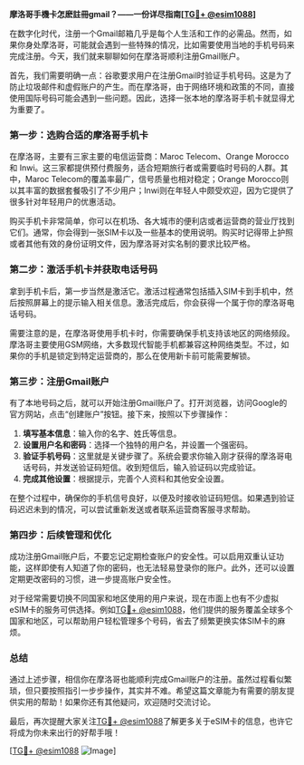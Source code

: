 **摩洛哥手機卡怎麽註冊gmail？——一份详尽指南[[TG💪+ @esim1088](https://t.me/s/esim1088)]**

在数字化时代，注册一个Gmail邮箱几乎是每个人生活和工作的必需品。然而，如果你身处摩洛哥，可能就会遇到一些特殊的情况，比如需要使用当地的手机号码来完成注册。今天，我们就来聊聊如何在摩洛哥顺利注册Gmail账户。

首先，我们需要明确一点：谷歌要求用户在注册Gmail时验证手机号码。这是为了防止垃圾邮件和虚假账户的产生。而在摩洛哥，由于网络环境和政策的不同，直接使用国际号码可能会遇到一些问题。因此，选择一张本地的摩洛哥手机卡就显得尤为重要了。

### 第一步：选购合适的摩洛哥手机卡

在摩洛哥，主要有三家主要的电信运营商：Maroc Telecom、Orange Morocco 和 Inwi。这三家都提供预付费服务，适合短期旅行者或需要临时号码的人群。其中，Maroc Telecom的覆盖率最广，信号质量也相对稳定；Orange Morocco则以其丰富的数据套餐吸引了不少用户；Inwi则在年轻人中颇受欢迎，因为它提供了很多针对年轻用户的优惠活动。

购买手机卡非常简单，你可以在机场、各大城市的便利店或者运营商的营业厅找到它们。通常，你会得到一张SIM卡以及一些基本的使用说明。购买时记得带上护照或者其他有效的身份证明文件，因为摩洛哥对实名制的要求比较严格。

### 第二步：激活手机卡并获取电话号码

拿到手机卡后，第一步当然是激活它。激活过程通常包括插入SIM卡到手机中，然后按照屏幕上的提示输入相关信息。激活完成后，你会获得一个属于你的摩洛哥电话号码。

需要注意的是，在摩洛哥使用手机卡时，你需要确保手机支持该地区的网络频段。摩洛哥主要使用GSM网络，大多数现代智能手机都兼容这种网络类型。不过，如果你的手机是锁定到特定运营商的，那么在使用新卡前可能需要解锁。

### 第三步：注册Gmail账户

有了本地号码之后，就可以开始注册Gmail账户了。打开浏览器，访问Google的官方网站，点击“创建账户”按钮。接下来，按照以下步骤操作：

1. **填写基本信息**：输入你的名字、姓氏等信息。
2. **设置用户名和密码**：选择一个独特的用户名，并设置一个强密码。
3. **验证手机号码**：这里就是关键步骤了。系统会要求你输入刚才获得的摩洛哥电话号码，并发送验证码短信。收到短信后，输入验证码以完成验证。
4. **完成其他设置**：根据提示，完善个人资料和其他安全设置。

在整个过程中，确保你的手机信号良好，以便及时接收验证码短信。如果遇到验证码迟迟未到的情况，可以尝试重新发送或者联系运营商客服寻求帮助。

### 第四步：后续管理和优化

成功注册Gmail账户后，不要忘记定期检查账户的安全性。可以启用双重认证功能，这样即使有人知道了你的密码，也无法轻易登录你的账户。此外，还可以设置定期更改密码的习惯，进一步提高账户安全性。

对于经常需要切换不同国家和地区使用的用户来说，现在市面上也有不少虚拟eSIM卡的服务可供选择。例如[TG💪+ @esim1088](https://t.me/s/esim1088)，他们提供的服务覆盖全球多个国家和地区，可以帮助用户轻松管理多个号码，省去了频繁更换实体SIM卡的麻烦。

### 总结

通过上述步骤，相信你在摩洛哥也能顺利完成Gmail账户的注册。虽然过程看似繁琐，但只要按照指引一步步操作，其实并不难。希望这篇文章能为有需要的朋友提供实用的帮助！如果你还有其他疑问，欢迎随时交流讨论。

最后，再次提醒大家关注[TG💪+ @esim1088](https://t.me/s/esim1088)了解更多关于eSIM卡的信息，也许它将成为你未来出行的好帮手哦！

[[TG💪+ @esim1088](https://t.me/s/esim1088) ![Image](https://i.postimg.cc/4NQfJmqS/Snipaste-2025-05-13-00-14-12.png)]